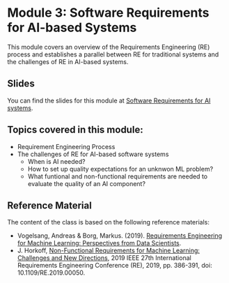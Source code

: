 # Module 3: Software Requirements for AI-based Systems 

This module covers an overview of the Requirements Engineering (RE) process and establishes a parallel between RE for traditional systems and the challenges of RE in AI-based systems. 

## Slides

You can find the slides for this module at [Software Requirements for AI systems](03_requirements_slides.pdf).


## Topics covered in this module:

- Requirement Engineering Process
- The challenges of RE for AI-based software systems
  - When is AI needed?
  - How to set up quality expectations for an unknwon ML problem?
  - What funtional and non-functional requirements are needed to evaluate the quality of an AI component?


## Reference Material

The content of the class is based on the following reference materials:

- Vogelsang, Andreas & Borg, Markus. (2019). [Requirements Engineering for Machine Learning: Perspectives from Data Scientists](https://arxiv.org/abs/1908.04674).
- J. Horkoff, [Non-Functional Requirements for Machine Learning: Challenges and New Directions](http://www.cse.chalmers.se/~jenho/PaperFiles/NFRsforMLRENext.pdf), 2019 IEEE 27th International Requirements Engineering Conference (RE), 2019, pp. 386-391, doi: 10.1109/RE.2019.00050. 
